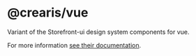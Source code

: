 # @crearis/vue

Variant of the Storefront-ui design system components for vue.

For more information [see their documentation](https://docs.storefrontui.io/v2/).
